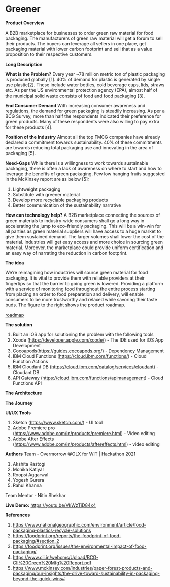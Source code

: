 # Greener

**Product Overview**

A B2B marketplace for businesses to order green raw material for food packaging. The manufacturers of green raw material will get a forum to sell their products. The buyers can leverage all sellers in one place, get packaging material with lower carbon footprint and sell that as a value proposition to their respective customers.

**Long Description**

**What is the Problem?**
Every year ~78 million metric ton of plastic packaging is produced globally [1]. 40% of demand for plastic is generated by single use plastic[2]. These include water bottles, cold beverage cups, lids, straws etc.
As per the US environmental protection agency (EPA), almost half of the municipal solid waste consists of food and food packaging [3].

**End Consumer Demand**
With increasing consumer awareness and regulations, the demand for green packaging is steadily increasing. As per a BCG Survey, more than half the respondents indicated their preference for green products. Many of these respondents were also willing to pay extra for these products [4].

**Position of the Industry**
Almost all the top FMCG companies have already declared a commitment towards sustainability. 40% of these commitments are towards reducing total packaging use and innovating in the area of packaging [5].

**Need-Gaps**
While there is a willingness to work towards sustainable packaging, there is often a lack of awareness on where to start and how to leverage the benefits of green packaging. 
Few low hanging fruits suggested in the McKinsey report are as below [5]:
  1. Lightweight packaging
  2. Substitute with greener material
  3. Develop more recyclable packaging products
  4. Better communication of the sustainability narrative



**How can technology help?**
A B2B marketplace connecting the sources of green materials to industry-wide consumers shall go a long way in accelerating the jump to eco-friendly packaging.
This will be a win-win for all parties as green material suppliers will have access to a huge market to give them sustained demand. The larger volumes shall lower the cost of the material. Industries will get easy access and more choice in sourcing green material.
Moreover, the marketplace could provide uniform certification and an easy way of narrating the reduction in carbon footprint.



**The idea**

We’re reimagining how industries will source green material for food packaging. 
It is vital to provide them with reliable providers at their fingertips so that the barrier to going green is lowered. Providing a platform with a service of monitoring food throughout the entire process starting from placing an order to food preparation and delivery, will enable consumers to be more trustworthy and relaxed while savoring their taste buds.
The figure to the right shows the product roadmap.

[roadmap](https://user-images.githubusercontent.com/86095130/122581513-bf590c80-d074-11eb-8eb7-e4f6a57a1e3d.jpg)

**The solution**

  1. Built an iOS  app for solutioning the problem with the following tools
  2. Xcode (https://developer.apple.com/xcode/) - The IDE used for iOS App Development
  3. Cocoapods(https://guides.cocoapods.org/) - Dependency Management
  4. IBM Cloud Functions (https://cloud.ibm.com/functions/) - Cloud Function Actions
  5. IBM Cloudant DB (https://cloud.ibm.com/catalog/services/cloudant) - Cloudant DB 
  6. API Gateway (https://cloud.ibm.com/functions/apimanagement) - Cloud Functions API


**The Architecture**


**The Journey**


**UI/UX Tools**
  1. Sketch (https://www.sketch.com/) - UI tool 
  2. Adobe Premiere pro (https://www.adobe.com/in/products/premiere.html) - Video editing
  3. Adobe After Effects (https://www.adobe.com/in/products/aftereffects.html) - video editing

**Authors**
Team - Overmorrow @OLX for WIT | Hackathon 2021
  1. Akshita Rastogi
  2. Monika Katiyar 
  3. Roopsi Aggarwal
  4. Yogesh Gurera
  5. Rahul Khanna
  
Team Mentor - Nitin Shekhar 


**Live Demo:**
https://youtu.be/VkWzTiD84x4


**References**
  1. https://www.nationalgeographic.com/environment/article/food-packaging-plastics-recycle-solutions 
  2. https://foodprint.org/reports/the-foodprint-of-food-packaging/#section_2
  3. https://foodprint.org/issues/the-environmental-impact-of-food-packaging/
  4. https://www.cii.in/webcms/Upload/BCG-CII%20Green%20Mfg%20Report.pdf
  5. https://www.mckinsey.com/industries/paper-forest-products-and-packaging/our-insights/the-drive-toward-sustainability-in-packaging-beyond-the-quick-wins# 





